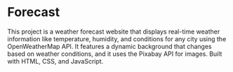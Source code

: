# Forecast
This project is a weather forecast website that displays real-time weather information like temperature, humidity, and conditions for any city using the OpenWeatherMap API. It features a dynamic background that changes based on weather conditions, and it uses the Pixabay API for images. Built with HTML, CSS, and JavaScript.
